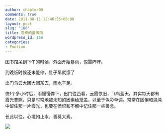 ```yaml
---
author: chapter09
comments: true
date: 2011-08-11 12:46:55+00:00
layout: post
slug: '160'
title: 忽来的雷阵雨
wordpress_id: 160
categories:
- Emotion
---
```


图书馆呆到下午的时侯，外面开始暴雨，惊雷阵阵。




到晚饭时候还未能停，肚子早就饿了




<!-- more -->




出门乌云大团大团东去，雨水丰足。




快1个多小时后，雨慢慢停下，出门往西看，云霞依旧，飞鸟蓝天。其实每天都有霞光普照，只是时常地被未知的因素给笼盖，以至于色彩单调。常常在困倦和混沌中留住那一片霞光，也要在愤恨和不解中记住那一些善念。




长此以往，心境如止水，善莫大焉。





[![](/blog/img/uploads/2011/08/picplz-2011-08-11-19.48.32-300x168.jpg)](/blog/img/uploads/2011/08/picplz-2011-08-11-19.48.32.jpg)
